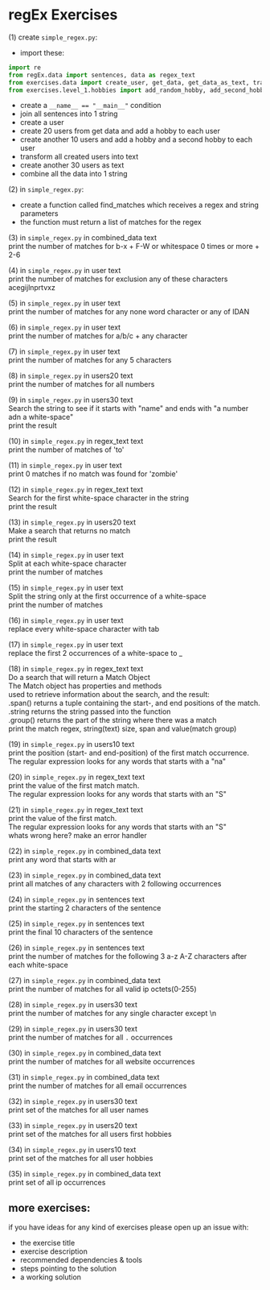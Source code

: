 # regEx Exercises  
  

  
(1) create ```simple_regex.py```:  
* import these:  
```python
import re
from regEx.data import sentences, data as regex_text
from exercises.data import create_user, get_data, get_data_as_text, transform_data_to_text
from exercises.level_1.hobbies import add_random_hobby, add_second_hobby
```
* create a ```__name__ == "__main__"``` condition  
* join all sentences into 1 string
* create a user  
* create 20 users from get data and add a hobby to each user  
* create another 10 users and add a hobby and a second hobby to each user  
* transform all created users into text  
* create another 30 users as text  
* combine all the data into 1 string  
    
(2) in ```simple_regex.py```:  
* create a function called find_matches which receives a regex and string parameters  
* the function must return a list of matches for the regex  

(3) in ```simple_regex.py``` in combined_data text  
print the number of matches for b-x + F-W or whitespace 0 times or more + 2-6  

(4) in ```simple_regex.py``` in user text  
print the number of matches for exclusion any of these characters acegijlnprtvxz    

(5) in ```simple_regex.py``` in user text  
print the number of matches for any none word character or any of IDAN  
  
(6) in ```simple_regex.py``` in user text  
print the number of matches for a/b/c + any character  
  
(7) in ```simple_regex.py``` in user text  
print the number of matches for any 5 characters  
  
(8) in ```simple_regex.py``` in users20 text  
print the number of matches for all numbers  
  
(9) in ```simple_regex.py``` in users30 text  
Search the string to see if it starts with "name" and ends with "a number adn a white-space"  
print the result  
  
(10) in ```simple_regex.py``` in regex_text text  
print the number of matches of 'to'  
  
(11) in ```simple_regex.py``` in user text  
print 0 matches if no match was found for 'zombie'  
  
(12) in ```simple_regex.py``` in regex_text text  
Search for the first white-space character in the string  
print the result  
  
(13) in ```simple_regex.py``` in users20 text  
Make a search that returns no match  
print the result  
  
(14) in ```simple_regex.py``` in user text  
Split at each white-space character  
print the number of matches  
  
(15) in ```simple_regex.py``` in user text  
Split the string only at the first occurrence of a white-space  
print the number of matches  
  
(16) in ```simple_regex.py``` in user text  
replace every white-space character with tab  
  
(17) in ```simple_regex.py``` in user text  
replace the first 2 occurrences of a white-space to _  
  
(18) in ```simple_regex.py``` in regex_text text  
Do a search that will return a Match Object  
The Match object has properties and methods  
used to retrieve information about the search, and the result:  
  .span() returns a tuple containing the start-, and end positions of the match.  
  .string returns the string passed into the function  
  .group() returns the part of the string where there was a match  
print the match regex, string(text) size, span and value(match group)  
  
(19) in ```simple_regex.py``` in users10 text  
print the position (start- and end-position) of the first match occurrence.  
The regular expression looks for any words that starts with a "na"  
  
(20) in ```simple_regex.py``` in regex_text text  
print the value of the first match match.  
The regular expression looks for any words that starts with an "S"  
  
(21) in ```simple_regex.py``` in regex_text text  
print the value of the first match.  
The regular expression looks for any words that starts with an "S"  
whats wrong here? make an error handler  
  
(22) in ```simple_regex.py``` in combined_data text  
print any word that starts with ar  
  
(23) in ```simple_regex.py``` in combined_data text  
print all matches of any characters with 2 following occurrences  
  
(24) in ```simple_regex.py``` in sentences text  
print the starting 2 characters of the sentence  
  
(25) in ```simple_regex.py``` in sentences text  
print the final 10 characters of the sentence  
  
(26) in ```simple_regex.py``` in sentences text  
print the number of matches for the following 3 a-z A-Z characters after each white-space  
  
(27) in ```simple_regex.py``` in combined_data text  
print the number of matches for all valid ip octets(0-255)  
  
(28) in ```simple_regex.py``` in users30 text  
print the number of matches for any single character except \n  
  
(29) in ```simple_regex.py``` in users30 text  
print the number of matches for all `.` occurrences  
  
(30) in ```simple_regex.py``` in combined_data text  
print the number of matches for all website occurrences  
  
(31) in ```simple_regex.py``` in combined_data text  
print the number of matches for all email occurrences  
  
(32) in ```simple_regex.py``` in users30 text  
print set of the matches for all user names  
  
(33) in ```simple_regex.py``` in users20 text  
print set of the matches for all users first hobbies  
  
(34) in ```simple_regex.py``` in users10 text  
print set of the matches for all user hobbies  
  
(35) in ```simple_regex.py``` in combined_data text  
print set of all ip occurrences  
  
  
  
more exercises:  
---------   
  
if you have ideas for any kind of exercises please open up an issue with:  
* the exercise title  
* exercise description  
* recommended dependencies & tools  
* steps pointing to the solution  
* a working solution  
  